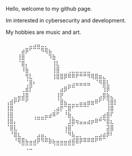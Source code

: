 Hello, welcome to my github page.

Im interested in cybersecurity and development.

My hobbies are music and art.

⠀⠀⠀⠀⠀⠀⣀⣠⣤⣀⡀⠀⠀⠀⠀⠀⠀⠀⠀⠀⠀⠀⠀⠀⠀⠀⠀⠀⠀
⠀⠀⠀⠀⣴⡿⠋⠉⠉⠻⢿⣦⠀⠀⠀⠀⠀⠀⠀⠀⠀⠀⠀⠀⠀⠀⠀⠀⠀
⠀⠀⠀⢸⣿⠀⠀⠀⠀⠀⠀⠹⣷⠀⠀⠀⠀⠀⠀⠀⠀⠀⠀⠀⠀⠀⠀⠀⠀
⠀⠀⠀⠈⣿⡄⠀⠀⠀⠀⠀⠀⢸⣇⠀⠀⠀⠀⠀⠀⠀⠀⠀⠀⠀⠀⠀⠀⠀
⠀⠀⠀⠀⠸⣷⠀⠀⠀⠀⠀⠀⢸⣿⠀⠀⢀⣀⣀⣀⣀⣀⠀⠀⠀⠀⠀⠀⠀
⠀⠀⠀⠀⠀⢻⣇⠀⠀⠀⠀⠀⢸⣿⣿⡿⠿⠿⠟⠛⠛⠻⢿⣿⣶⣄⠀⠀⠀
⠀⠀⠀⠀⠀⢈⣿⠆⠀⠀⠀⠀⠀⠀⠀⠀⣀⣠⣤⣤⣤⣤⠀⠈⠻⣿⣇⠀⠀
⠀⠀⠀⠀⢀⣾⡏⠀⠀⠀⠀⠀⠀⠀⣴⡿⠋⠉⠀⠀⠀⠀⠀⠀⠀⢹⡿⠀⠀
⠀⠀⣀⣤⣼⣿⠀⠀⠀⠀⠀⠀⠀⢸⡟⠀⠀⠀⠀⠀⠀⠀⠀⠀⣠⣿⣷⣄⠀
⢠⣾⠟⠋⠉⠋⠀⠀⠀⠀⠀⠀⠀⠈⣿⣦⣀⣀⣀⣤⣤⣶⣶⠿⠋⠁⢹⣿⡇
⢸⣿⠀⠀⠀⠀⠀⠀⠀⠀⠀⠀⢀⣴⡟⢉⣿⠋⠉⠉⠉⠁⠀⠀⠀⠀⢸⣿⠀
⢸⣿⠀⠀⠀⠀⠀⢀⣀⣀⣤⣴⠿⠋⠀⠘⣷⡀⠀⠀⠀⠀⠀⠀⢀⣴⣿⠏⠀
⢸⣿⡄⠀⠀⠀⠀⠈⠉⠉⠁⠀⠀⠀⠀⠀⣸⣿⢶⣤⣤⣴⡶⠿⠛⠙⣿⣆⠀
⠈⣿⣇⠀⠀⠀⠀⠀⠀⠀⠀⠀⠀⠀⠀⢰⣿⠁⠀⠀⠀⠀⠀⠀⠀⠀⣽⣿⠀
⠀⠘⣿⣆⠀⠀⠀⠀⣠⣤⡀⠀⠀⠀⠀⠈⠻⣧⣀⡀⠀⠀⠀⣀⣠⣴⡿⠇⠀
⠀⠀⠘⢿⣿⣦⣤⣴⡿⠻⠿⣷⣦⣤⣤⣤⣴⣾⣿⡿⠿⠿⠿⠟⠛⠉⠀⠀⠀
⠀⠀⠀⠀⠉⢉⣉⠉⠀⠀⠀⠀⠈⠉⠉⠉⠉⠉⠀⠀⠀⠀⠀⠀⠀⠀⠀⠀⠀
